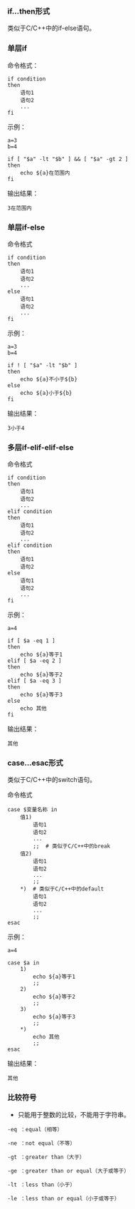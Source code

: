 ### if…then形式
类似于C/C++中的if-else语句。

### 单层if
命令格式：
```shell
if condition
then
    语句1
    语句2
    ...
fi
```
示例：

```shell
a=3
b=4

if [ "$a" -lt "$b" ] && [ "$a" -gt 2 ]
then
    echo ${a}在范围内
fi
```
输出结果：
```shell
3在范围内
```
### 单层if-else
命令格式
```shell
if condition
then
    语句1
    语句2
    ...
else
    语句1
    语句2
    ...
fi
```
示例：
```shell
a=3
b=4

if ! [ "$a" -lt "$b" ]
then
    echo ${a}不小于${b}
else
    echo ${a}小于${b}
fi
```
输出结果：
```shell
3小于4
```
### 多层if-elif-elif-else
命令格式
```shell
if condition
then
    语句1
    语句2
    ...
elif condition
then
    语句1
    语句2
    ...
elif condition
then
    语句1
    语句2
else
    语句1
    语句2
    ...
fi
```
示例：
```shell
a=4

if [ $a -eq 1 ]
then
    echo ${a}等于1
elif [ $a -eq 2 ]
then
    echo ${a}等于2
elif [ $a -eq 3 ]
then
    echo ${a}等于3
else
    echo 其他
fi
```
输出结果：
```
其他
```
### case…esac形式
类似于C/C++中的switch语句。

命令格式
```shell
case $变量名称 in
    值1)
        语句1
        语句2
        ...
        ;;  # 类似于C/C++中的break
    值2)
        语句1
        语句2
        ...
        ;;
    *)  # 类似于C/C++中的default
        语句1
        语句2
        ...
        ;;
esac
```
示例：
```shell
a=4

case $a in
    1)
        echo ${a}等于1
        ;;  
    2)
        echo ${a}等于2
        ;;  
    3)                                                
        echo ${a}等于3
        ;;  
    *)
        echo 其他
        ;;  
esac
```
输出结果：
```shell
其他
```
### 比较符号
- 只能用于整数的比较，不能用于字符串。
```shell
-eq ：equal（相等）

-ne ：not equal（不等）

-gt ：greater than（大于）

-ge ：greater than or equal（大于或等于）

-lt ：less than（小于）

-le ：less than or equal（小于或等于）
```
